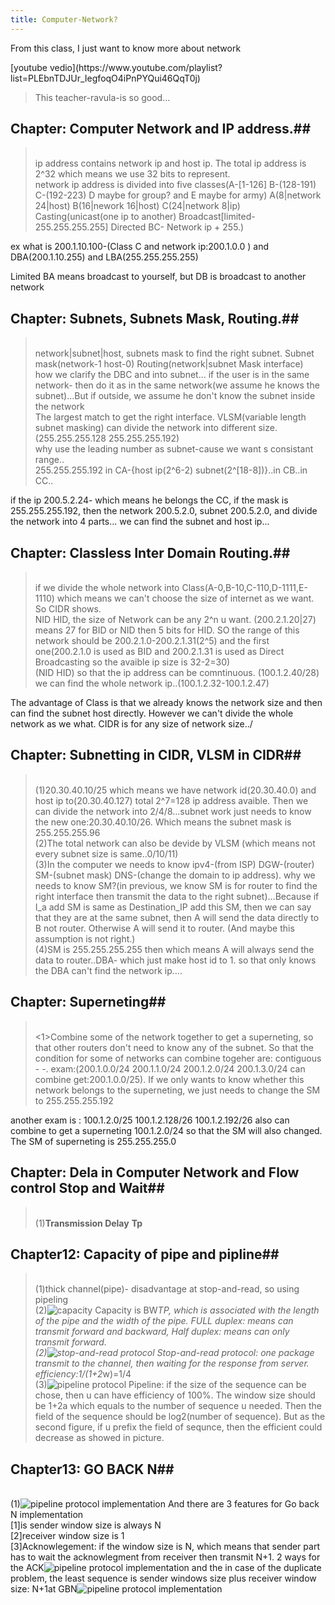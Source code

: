 ```yaml
---
title: Computer-Network?
---
```


<p class="lead"> From this class, I just want to know more about network</p>
[youtube vedio](https://www.youtube.com/playlist?list=PLEbnTDJUr_IegfoqO4iPnPYQui46QqT0j)

>This teacher-ravula-is so good...

## Chapter: Computer Network and IP address.##
><br>ip address contains network ip and host ip. The total ip address is 2^32 which means we use 32 bits to represent.
<br>network ip address is divided into five classes(A-[1-126] B-(128-191) C-(192-223) D maybe for group? and E maybe for army)  A(8|network 24|host)
B(16|nework 16|host) C(24|network 8|ip)
<br>Casting(unicast(one ip to another) Broadcast[limited-255.255.255.255] Directed BC- Network ip + 255.)

ex what is 200.1.10.100-(Class C and network ip:200.1.0.0 ) and DBA(200.1.10.255) and LBA(255.255.255.255)

Limited BA means broadcast to yourself, but DB is broadcast to another network

## Chapter: Subnets, Subnets Mask, Routing.##
><br>network|subnet|host, subnets mask to find the right subnet. Subnet mask(network-1 host-0) Routing(network|subnet Mask interface)
<br>how we clarify the DBC and into subnet... if the user is in the same network- then do it as in the same network(we assume he knows the subnet)...But if outside, we assume he don't know the subnet inside the network
<br>The largest match to get the right interface. VLSM(variable length subnet masking) can divide the network into different size.(255.255.255.128 255.255.255.192)
<br>why use the leading number as subnet-cause we want s consistant range..
<br>255.255.255.192 in CA-{host ip(2^6-2) subnet(2^[18-8])}..in CB..in CC..

if the ip 200.5.2.24- which means he belongs the CC, if the mask is 255.255.255.192, then the network 200.5.2.0, subnet 200.5.2.0, and divide the network into 4 parts... we can find the subnet and host ip...

## Chapter: Classless Inter Domain Routing.##
><br>if we divide the whole network into Class(A-0,B-10,C-110,D-1111,E-1110) which means we can't choose the size of internet as we want. So CIDR shows.
<br>NID HID, the size of Network can be any 2^n u want. (200.2.1.20|27) means 27 for BID or NID then 5 bits for HID. SO the range of this network should be 200.2.1.0-200.2.1.31(2^5) and the first one(200.2.1.0 is used as BID and 200.2.1.31 is used as Direct Broadcasting so the avaible ip size is 32-2=30)
<br>(NID HID) so that the ip address can be comntinuous.  (100.1.2.40/28) we can find the whole network ip..(100.1.2.32-100.1.2.47)

The advantage of Class is that we already knows the network size and then can find the subnet host directly. However we can't divide the whole network as we what. CIDR is for any size of network size../

## Chapter: Subnetting in CIDR, VLSM in CIDR##
><br>(1)20.30.40.10/25 which means we have network id(20.30.40.0) and host ip to(20.30.40.127) total 2^7=128 ip address avaible. Then we can divide the network into 2/4/8...subnet work just needs to know the new one:20.30.40.10/26.
Which means the subnet mask is 255.255.255.96
<br>(2)The total network can also be devide by VLSM (which means not every subnet size is same..0/10/11)
<br>(3)In the computer we needs to know ipv4-(from ISP) DGW-(router) SM-(subnet mask) DNS-(change the domain to ip address). why we needs to know SM?(in previous, we know SM is for router to find the right interface then transmit the data to the right subnet)...Because if I_a add SM is same as Destination_IP add this SM, then we can say that they are at the same subnet, then A will send the data directly to B not router. Otherwise A will send it to router. (And maybe this assumption is not right.)
<br>(4)SM is 255.255.255.255 then which means A will always send the data to router..DBA- which just make host id to 1. so that only knows the DBA can't find the network ip....

## Chapter: Superneting##
><br><1>Combine some of the network together to get a superneting, so that other routers don't need to know any of the subnet. So that the condition for some of networks can combine togeher are: contiguous - -. exam:(200.1.0.0/24 200.1.1.0/24 200.1.2.0/24 200.1.3.0/24 can combine get:200.1.0.0/25). If we only wants to know whether this network belongs to the superneting, we just needs to change the SM to 255.255.255.192

another exam is : 100.1.2.0/25 100.1.2.128/26 100.1.2.192/26 also can combine to get a superneting 100.1.2.0/24 so that the SM will also changed. The SM of superneting is 255.255.255.0


## Chapter: Dela in Computer Network and Flow control Stop and Wait##
><br>(1)**Transmission Delay** **Tp**

## Chapter12: Capacity of pipe and pipline##
><br>(1)thick channel(pipe)- disadvantage at stop-and-read,  so using pipeling
<br>(2)![capacity](https://lupingX.github.io/materials/computer-network/2.png)
Capacity is BW*TP, which is associated with the length of the pipe and the width of the pipe. FULL duplex: means can transmit forward and backward,
Half duplex: means can only transmit forward.
<br>(2)![stop-and-read protocol](https://lupingX.github.io/materials/computer-network/1.png)
Stop-and-read protocol: one package transmit to the channel, then waiting for the response from server. efficiency:1/(1+2*w)=1/4
<br>(3)![pipeline protocol](https://lupingX.github.io/materials/computer-network/3.png)
Pipeline: if the size of the sequence can be chose, then u can have efficiency of 100%.
The window size should be 1+2a which equals to the number of sequence u needed.
Then the field of the sequence should be log2(number of sequence).
But as the second figure, if u prefix the field of sequnce, then the efficient could decrease as showed in picture.

## Chapter13: GO BACK N##
<br>(1)![pipeline protocol implementation](https://lupingX.github.io/materials/computer-network/4.png) And there are 3 features for Go back N implementation
<br>[1]is sender window size is always N
<br>[2]receiver window size is 1
<br>[3]Acknowlegement: if the window size is N, which means that sender part has to wait the acknowlegment from receiver then transmit N+1. 2 ways for the ACK![pipeline protocol implementation](https://lupingX.github.io/materials/computer-network/6.png)
and the in case of the duplicate problem, the least sequence is sender windows size plus receiver window size: N+1at GBN![pipeline protocol implementation](https://lupingX.github.io/materials/computer-network/5.png)
